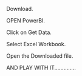 Download. 

OPEN PowerBI. 

Click on Get Data. 

Select Excel Workbook. 

Open the Downloaded file.

AND PLAY WITH IT..............

